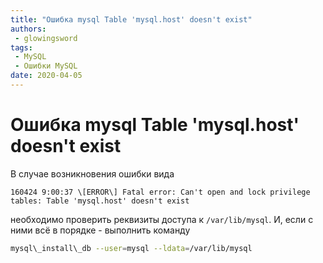 ```yaml
---
title: "Ошибка mysql Table 'mysql.host' doesn't exist"
authors: 
 - glowingsword
tags:
 - MySQL
 - Ошибки MySQL
date: 2020-04-05
---
```

# Ошибка mysql Table 'mysql.host' doesn't exist

В случае возникновения ошибки вида
``` mysql
160424 9:00:37 \[ERROR\] Fatal error: Can't open and lock privilege
tables: Table 'mysql.host' doesn't exist
```
необходимо проверить реквизиты доступа к `/var/lib/mysql`. И, если с ними
всё в порядке - выполнить команду
``` bash
mysql\_install\_db --user=mysql --ldata=/var/lib/mysql
```
